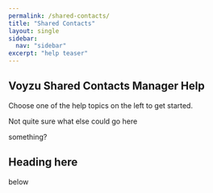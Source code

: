 ```yaml
---
permalink: /shared-contacts/
title: "Shared Contacts"
layout: single
sidebar:
  nav: "sidebar"
excerpt: "help teaser"
---
```

## Voyzu Shared Contacts Manager Help

Choose one of the help topics on the left to get started.

Not quite sure what else could go here

something?

## Heading here

below
